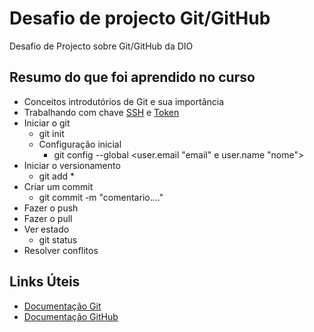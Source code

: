 # Desafio de projecto Git/GitHub 
Desafio de Projecto sobre Git/GitHub da DIO

## Resumo do que foi aprendido no curso
* Conceitos introdutórios de Git e sua importância
* Trabalhando com chave [SSH](https://docs.github.com/pt/authentication/connecting-to-github-with-ssh) e [Token](https://docs.github.com/pt/authentication/keeping-your-account-and-data-secure/creating-a-personal-access-token)
* Iniciar o git
  - git init
  * Configuração inicial
    - git config --global <user.email "email" e user.name "nome"> 
* Iniciar o versionamento
  - git add *
* Criar um commit 
  - git commit -m "comentario...."
* Fazer o push
* Fazer o pull 
* Ver estado
  - git status
* Resolver conflitos



## Links Úteis
* [Documentação Git](https://git-scm.com/doc)
* [Documentação GitHub](https://docs.github.com/pt)
